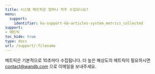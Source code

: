 ```yaml
---
title: 시스템 메트릭은 얼마나 자주 수집되나요?
menu:
  support:
    identifier: ko-support-kb-articles-system_metrics_collected
support:
- 메트릭
toc_hide: true
type: docs
url: /support/:filename
---
```


메트릭은 기본적으로 10초마다 수집됩니다. 더 높은 해상도의 메트릭이 필요하시면 contact@wandb.com 으로 이메일을 보내주세요.